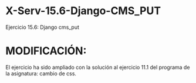 # X-Serv-15.6-Django-CMS_PUT
Ejercicio 15.6: Django cms_put


# MODIFICACIÓN:
El ejercicio ha sido ampliado con la solución al ejercicio 11.1 del programa de la asignatura: cambio de css.

